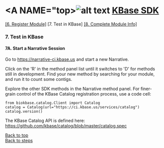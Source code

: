 # <A NAME="top></A>![alt text](https://avatars2.githubusercontent.com/u/1263946?v=3&s=84 "KBase") [KBase SDK](../README.md)

[\[6. Register Module\]](kb_sdk_register_module.md) \[7. Test in KBase\] [\[8. Complete Module Info\]](kb_sdk_complete_module_info.md)


### 7. Test in KBase

#### 7A. Start a Narrative Session

Go to https://narrative-ci.kbase.us and start a new Narrative.

Click on the 'R' in the method panel list until it switches to 'D' for methods still in development.  Find your new method by searching for your module, and run it to count some contigs.

Explore the other SDK methods in the Narrative method panel.  For finer-grain control of the KBase Catalog registration process, use a code cell:

    from biokbase.catalog.Client import Catalog
    catalog = Catalog(url="https://ci.kbase.us/services/catalog")
    catalog.version()

The KBase Catalog API is defined here: https://github.com/kbase/catalog/blob/master/catalog.spec

[Back to top](#top)<br>
[Back to steps](../README.md#steps)
